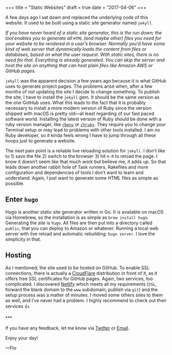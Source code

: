+++
title = "Static Websites"
draft = true
date = "2017-04-06"
+++

A few days ago I sat down and replaced the underlying code of this website. It used to be built using a static site generator named `jekyll`.

*If you have never heard of a static site generator, this is the run down; the tool enables you to generate all `HTML` (and maybe other) files you need for your website to be rendered in a user’s browser. Normally you’d have some kind of web server that dynamically loads the content from files or databases, based on what the user request. With static sites, there is no need for that. Everything is already generated. You can skip the server and host the site on anything that can host plain files like Amazon AWS or GitHub pages.*

`jekyll` was the apparent decision a few years ago because it is what GitHub uses to generate project pages. The problems arise when, after a few months of not updating the site I decide to change something. To publish the site, I have to install the `jekyll` gem. It should be the same version as the one GotHub uses. What this leads to the fact that it is probably necessary to install a more modern version of Ruby since the version shipped with macOS is pretty old—at least regarding of our fast paced software world. Installing the latest version of Ruby should be done with a ruby version manager, like [`rbenv`](github.com/rbenv/rbenv) or [`chruby`](github.com/postmodern/chruby). They require you to change your Terminal setup or may lead to problems with other tools installed. I am no Ruby developer, so it kinda feels wrong I have to jump through all these hoops just to generate a website. 

The next pain point is a reliable live reloading solution for `jekyll`. I don't like to 1) save the file 2) switch to the browser 3) hit `⌘-R` to reload the page. I know it doesn’t seem like that much work but believe me, it adds up. So that leads down another rabbit hole of Task runners, Rakefiles and more configuration and dependencies of tools I don’t want to learn and understand. Again, I just want to generate some HTML files as simple as possible.

## Enter `hugo`

Hugo is another static site generator written in Go. It is available on macOS via Homebrew, so the installation is as simple as `brew install hugo`. Generating the site is `hugo`. All files are then put into a directory called `public`, that you can deploy to Amazon or whatever. Running a local web server with live reload and automatic rebuilding: `hugo server`. I love the simplicity in that.

## Hosting

As I mentioned, the site used to be hosted on GitHub. To enable SSL connections, there is actually a [CloudFlare](https://www.cloudflare.com) distribution in front of it, as it offers free SSL certificates for GitHub pages. Again, two services, too complicated. I discovered [Netlify](https://www.netlify.com) which meets all my requirements (`SSL`, forward the blank domain to the `www` subdomain, publish via `git`) and the setup process was a matter of minutes. I moved some others sites to them as well, and I’ve never had a problem. I highly recommend to check out their services 👍.

<div class="hr-sect">***</div>

If you have any feedback, let me know via [Twitter](https://twitter.com/florianbuerger) or [Email](mailto:florian@florianbuerger.com?subject=Feedback).

Enjoy your day!

—Flo
